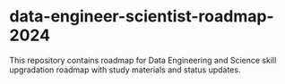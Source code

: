 # data-engineer-scientist-roadmap-2024
This repository contains roadmap for Data Engineering and Science skill upgradation roadmap with study materials and status updates.
